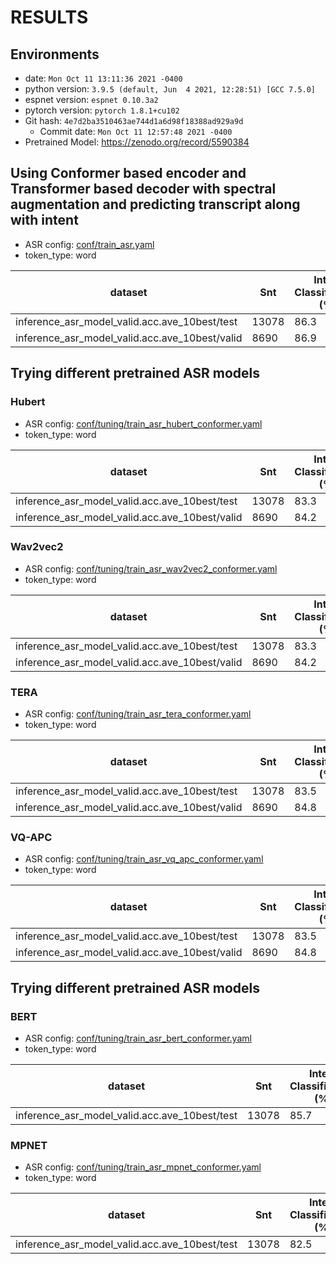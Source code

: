 <!-- Generated by ./scripts/utils/show_asr_result.sh -->
# RESULTS

## Environments
- date: `Mon Oct 11 13:11:36 2021 -0400`
- python version: `3.9.5 (default, Jun  4 2021, 12:28:51) [GCC 7.5.0]`
- espnet version: `espnet 0.10.3a2`
- pytorch version: `pytorch 1.8.1+cu102`
- Git hash: `4e7d2ba3510463ae744d1a6d98f18388ad929a9d`
  - Commit date: `Mon Oct 11 12:57:48 2021 -0400`
- Pretrained Model: https://zenodo.org/record/5590384

## Using Conformer based encoder and Transformer based decoder with spectral augmentation and predicting transcript along with intent
- ASR config: [conf/train_asr.yaml](conf/tuning/train_asr_conformer.yaml)
- token_type: word

|dataset|Snt|Intent Classification (%)|
|---|---|---|
|inference_asr_model_valid.acc.ave_10best/test|13078|86.3|
|inference_asr_model_valid.acc.ave_10best/valid|8690|86.9|

## Trying different pretrained ASR models
### Hubert
- ASR config: [conf/tuning/train_asr_hubert_conformer.yaml](conf/tuning/train_asr_hubert_conformer.yaml)
- token_type: word

|dataset|Snt|Intent Classification (%)|
|---|---|---|
|inference_asr_model_valid.acc.ave_10best/test|13078|83.3|
|inference_asr_model_valid.acc.ave_10best/valid|8690|84.2|

### Wav2vec2
- ASR config: [conf/tuning/train_asr_wav2vec2_conformer.yaml](conf/tuning/train_asr_wav2vec2_conformer.yaml)
- token_type: word

|dataset|Snt|Intent Classification (%)|
|---|---|---|
|inference_asr_model_valid.acc.ave_10best/test|13078|83.3|
|inference_asr_model_valid.acc.ave_10best/valid|8690|84.2|

### TERA
- ASR config: [conf/tuning/train_asr_tera_conformer.yaml](conf/tuning/train_asr_tera_conformer.yaml)
- token_type: word

|dataset|Snt|Intent Classification (%)|
|---|---|---|
|inference_asr_model_valid.acc.ave_10best/test|13078|83.5|
|inference_asr_model_valid.acc.ave_10best/valid|8690|84.8|


### VQ-APC
- ASR config: [conf/tuning/train_asr_vq_apc_conformer.yaml](conf/tuning/train_asr_vq_apc_conformer.yaml)
- token_type: word

|dataset|Snt|Intent Classification (%)|
|---|---|---|
|inference_asr_model_valid.acc.ave_10best/test|13078|83.5|
|inference_asr_model_valid.acc.ave_10best/valid|8690|84.8|

## Trying different pretrained ASR models
### BERT
- ASR config: [conf/tuning/train_asr_bert_conformer.yaml](conf/tuning/train_asr_bert_conformer.yaml)
- token_type: word

|dataset|Snt|Intent Classification (%)|
|---|---|---|
|inference_asr_model_valid.acc.ave_10best/test|13078|85.7|

### MPNET
- ASR config: [conf/tuning/train_asr_mpnet_conformer.yaml](conf/tuning/train_asr_mpnet_conformer.yaml)
- token_type: word

|dataset|Snt|Intent Classification (%)|
|---|---|---|
|inference_asr_model_valid.acc.ave_10best/test|13078|82.5|

